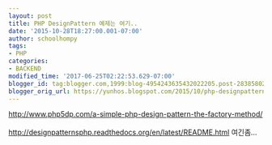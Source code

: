 ```yaml
---
layout: post
title: PHP DesignPattern 예제는 여기..
date: '2015-10-28T18:27:00.001-07:00'
author: schoolhompy
tags:
- PHP
categories:
- BACKEND
modified_time: '2017-06-25T02:22:53.629-07:00'
blogger_id: tag:blogger.com,1999:blog-4954243635432022205.post-2838580261955268444
blogger_orig_url: https://yunhos.blogspot.com/2015/10/php-designpattern_28.html
---
```


http://www.php5dp.com/a-simple-php-design-pattern-the-factory-method/<br/><br/>http://designpatternsphp.readthedocs.org/en/latest/README.html 여긴좀...